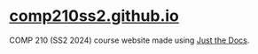 # [comp210ss2.github.io](https://comp210ss2.github.io)

COMP 210 (SS2 2024) course website made using [Just the Docs](https://just-the-docs.com/).
